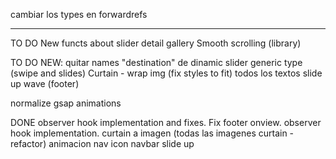 cambiar los types en forwardrefs

---
TO DO
New functs
about slider
detail gallery
Smooth scrolling (library)

TO DO NEW:
quitar names "destination" de dinamic slider
generic type (swipe and slides)
Curtain - wrap img (fix styles to fit)
todos los textos slide up wave (footer)

normalize gsap animations

DONE
observer hook implementation and fixes.
Fix footer onview. observer hook implementation.
curtain a imagen (todas las imagenes curtain - refactor)
animacion nav icon
navbar slide up
